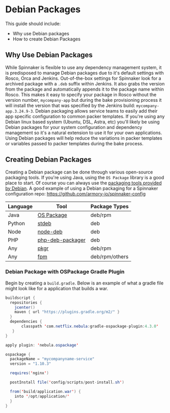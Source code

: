 # Debian Packages

This guide should include:

- Why use Debian packages
- How to create Debian Packages

## Why Use Debian Packages

While Spinnaker is flexible to use any dependency management system, it is predisposed to manage Debian packages due to it's default settings with Rosco, Orca and Jenkins.  Out-of-the-box settings for Spinnaker look for a archived package with a `.deb` suffix within Jenkins.  It also grabs the version from the package and automatically appends it to the package name within Rosco.  This makes it easy to specify your package in Rosco without the version number, `mycompany-app` but during the bake provisioning process it will install the version that was specified by the Jenkins build: `mycompany-app.3.24.9-3`.  Debian packaging allows service teams to easily add their app specific configuration to common packer templates.  If you're using any Debian linux based system (Ubuntu, DSL, Astra, etc) you'll likely be using Debian packages for your system configuration and dependency management so it's a natural extension to use it for your own applications.  Using Debian packages will help reduce the variations in packer templates or variables passed to packer templates during the bake process.

## Creating Debian Packages

Creating a Debian package can be done through various open-source packaging tools.  If you're using Java, using the `OS Package` library is a good place to start.  Of course you can always use the [packaging tools provided by Debian](https://www.debian.org/doc/manuals/maint-guide/build.en.html).  A good example of using a Debian packaging for a Spinnaker configuration repo: https://github.com/armory-io/spinnaker-config

| Language | Tool | Package Types |
|---|---|---|
| Java    | [OS Package](https://github.com/nebula-plugins/gradle-ospackage-plugin)  | deb/rpm |
| Python  | [stdeb](https://pypi.python.org/pypi/stdeb/0.8.5) | deb |
| Node    | [node-deb](https://www.npmjs.com/package/node-deb) | deb |
| PHP     | [php-deb-packager](https://github.com/wdalmut/php-deb-packager) | deb |
| Any     | [pkgr](https://github.com/crohr/pkgr) | deb/rpm |
| Any     | [fpm](https://github.com/jordansissel/fpm/wiki) | deb/rpm/others |


### Debian Package with OSPackage Gradle Plugin

Begin by creating a `build.gradle`.  Below is an example of what a gradle file might look like for a application that builds a war.

```java
buildscript {
  repositories {
    jcenter()
    maven { url "https://plugins.gradle.org/m2/" }
  }
  dependencies {
       classpath 'com.netflix.nebula:gradle-ospackage-plugin:4.3.0'
   }
}

apply plugin: 'nebula.ospackage'

ospackage {
  packageName = "mycompanyname-service"
  version = "1.10.3"

  requires('nginx')

  postInstall file('config/scripts/post-install.sh')

  from('build/application.war') {
    into '/opt/application/'
  }
}
```
